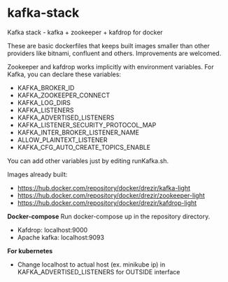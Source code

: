 # kafka-stack
Kafka stack - kafka + zookeeper + kafdrop for docker

These are basic dockerfiles that keeps built images smaller than other providers like bitnami, confluent and others.
Improvements are welcomed.

Zookeeper and kafdrop works implicitly with environment variables.
For Kafka, you can declare these variables:
- KAFKA_BROKER_ID
- KAFKA_ZOOKEEPER_CONNECT
- KAFKA_LOG_DIRS
- KAFKA_LISTENERS
- KAFKA_ADVERTISED_LISTENERS
- KAFKA_LISTENER_SECURITY_PROTOCOL_MAP
- KAFKA_INTER_BROKER_LISTENER_NAME
- ALLOW_PLAINTEXT_LISTENER
- KAFKA_CFG_AUTO_CREATE_TOPICS_ENABLE

You can add other variables just by editing runKafka.sh.

Images already built:
- https://hub.docker.com/repository/docker/drezir/kafka-light
- https://hub.docker.com/repository/docker/drezir/zookeeper-light
- https://hub.docker.com/repository/docker/drezir/kafdrop-light


**Docker-compose**
Run docker-compose up in the repository directory.
- Kafdrop: localhost:9000
- Apache kafka: localhost:9093

**For kubernetes**
- Change localhost to actual host (ex. minikube ip) in KAFKA_ADVERTISED_LISTENERS for OUTSIDE interface
